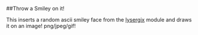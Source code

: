 ##Throw a Smiley on it!

This inserts a random ascii smiley face from the
[lysergix](https://www.npmjs.org/package/lysergix) module and draws it on an
image! png/jpeg/gif!
